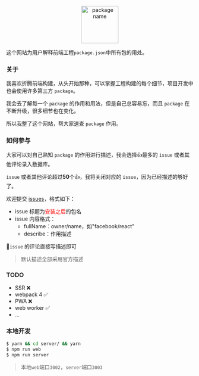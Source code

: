 
<p align="center">
   <img height="100" src="http://oxn840edb.bkt.clouddn.com/title.png" alt="package name">
</p>

这个网站为用户解释前端工程`package.json`中所有包的用处。

### 关于

我喜欢折腾前端构建，从头开始那种，可以掌握工程构建的每个细节，项目开发中也会使用许多第三方 `package`。

我会去了解每一个 `package` 的作用和用法，但是自己总容易忘，而且 `package` 在不断升级，很多细节也在变化。

所以我整了这个网站，帮大家速查 `package` 作用。


### 如何参与

大家可以对自己熟知 `package` 的作用进行描述，我会选择:+1:最多的 `issue` 或者其他评论录入数据库。

`issue` 或者其他评论超过<b>50</b>个:+1:，我将关闭对应的 `issue`，因为已经描述的够好了。

欢迎提交 [issues](https://github.com/gitdust/wstpd/issues)，格式如下：

- issue 标题为<font color='red'>安装之后</font>的包名
- issue 内容格式：
  - fullName：owner/name，如"facebook/react"
  - describe：作用描述

`issue` 的评论直接写描述即可

> 默认描述全部采用官方描述

### TODO

- SSR ❌
- webpack 4 ✅
- PWA ❌
- web worker ✅
- ...

### 本地开发

```bash
$ yarn && cd server/ && yarn
$ npm run web
$ npm run server
```

> 本地`web`端口`3002`，`server`端口`3003`

